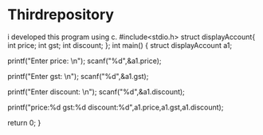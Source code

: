 # Thirdrepository
i developed this program using c.
#include<stdio.h>
struct displayAccount{
int price;
int gst;
int discount;
};
int main()
{
   struct displayAccount a1;

   printf("Enter price: \n");
   scanf("%d",&a1.price);

   printf("Enter gst: \n");
   scanf("%d",&a1.gst);

   printf("Enter discount: \n");
   scanf("%d",&a1.discount);

   printf("price:%d gst:%d discount:%d",a1.price,a1.gst,a1.discount);

   return 0;
}
